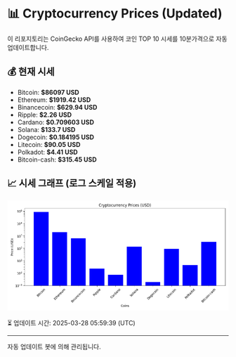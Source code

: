 
# 📊 Cryptocurrency Prices (Updated)

이 리포지토리는 CoinGecko API를 사용하여 코인 TOP 10 시세를 10분가격으로 자동 업데이트합니다.

## 💰 현재 시세
- Bitcoin: **$86097 USD**
- Ethereum: **$1919.42 USD**
- Binancecoin: **$629.94 USD**
- Ripple: **$2.26 USD**
- Cardano: **$0.709603 USD**
- Solana: **$133.7 USD**
- Dogecoin: **$0.184195 USD**
- Litecoin: **$90.05 USD**
- Polkadot: **$4.41 USD**
- Bitcoin-cash: **$315.45 USD**

## 📈 시세 그래프 (로그 스케일 적용)
![Crypto Prices](crypto_prices.png)

⏳ 업데이트 시간: 2025-03-28 05:59:39 (UTC)

---
자동 업데이트 봇에 의해 관리됩니다.
